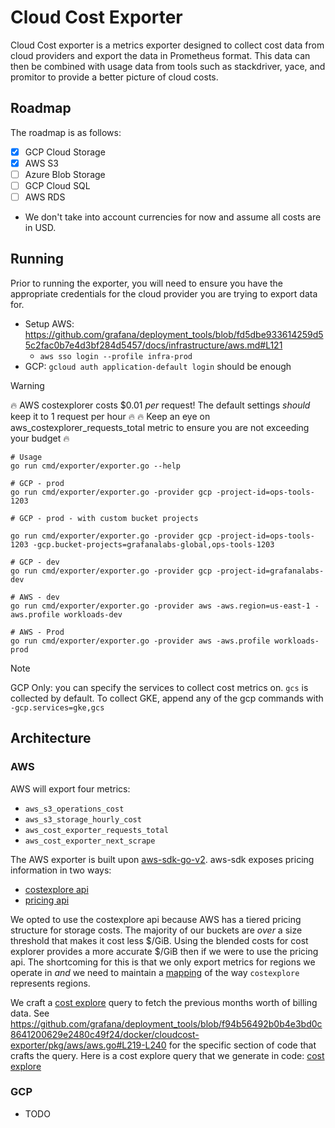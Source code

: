 # Cloud Cost Exporter

Cloud Cost exporter is a metrics exporter designed to collect cost data from cloud providers and export the data in Prometheus format.
This data can then be combined with usage data from tools such as stackdriver, yace, and promitor to provide a better picture of cloud costs.

## Roadmap

The roadmap is as follows:
- [x] GCP Cloud Storage
- [x] AWS S3
- [ ] Azure Blob Storage
- [ ] GCP Cloud SQL
- [ ] AWS RDS

* We don't take into account currencies for now and assume all costs are in USD.

## Running

Prior to running the exporter, you will need to ensure you have the appropriate credentials for the cloud provider you are trying to export data for.
- Setup AWS: https://github.com/grafana/deployment_tools/blob/fd5dbe933614259d55c2fac0b7e4d3bf284d5457/docs/infrastructure/aws.md#L121
    - `aws sso login --profile infra-prod`
- GCP: `gcloud auth application-default login` should be enough

> [!WARNING]
> :fire: AWS costexplorer costs $0.01 _per_ request! The default settings _should_ keep it to 1 request per hour :fire:
> :fire: Keep an eye on aws_costexplorer_requests_total metric to ensure you are not exceeding your budget :fire:

```shell
# Usage
go run cmd/exporter/exporter.go --help

# GCP - prod
go run cmd/exporter/exporter.go -provider gcp -project-id=ops-tools-1203

# GCP - prod - with custom bucket projects

go run cmd/exporter/exporter.go -provider gcp -project-id=ops-tools-1203 -gcp.bucket-projects=grafanalabs-global,ops-tools-1203

# GCP - dev
go run cmd/exporter/exporter.go -provider gcp -project-id=grafanalabs-dev

# AWS - dev
go run cmd/exporter/exporter.go -provider aws -aws.region=us-east-1 -aws.profile workloads-dev

# AWS - Prod
go run cmd/exporter/exporter.go -provider aws -aws.profile workloads-prod
```

> [!Note]
> GCP Only: you can specify the services to collect cost metrics on. 
> `gcs` is collected by default.
> To collect GKE, append any of the gcp commands with `-gcp.services=gke,gcs`

## Architecture

### AWS

AWS will export four metrics:
- `aws_s3_operations_cost`
- `aws_s3_storage_hourly_cost`
- `aws_cost_exporter_requests_total`
- `aws_cost_exporter_next_scrape`

The AWS exporter is built upon [aws-sdk-go-v2](https://github.com/aws/aws-sdk-go-v2).
aws-sdk exposes pricing information in two ways:
- [costexplore api](https://pkg.go.dev/github.com/aws/aws-sdk-go-v2/service/costexplorer#Client)
- [pricing api](https://pkg.go.dev/github.com/aws/aws-sdk-go-v2/service/pricing#Client)

We opted to use the costexplore api because AWS has a tiered pricing structure for storage costs.
The majority of our buckets are _over_ a size threshold that makes it cost less $/GiB.
Using the blended costs for cost explorer provides a more accurate $/GiB then if we were to use the pricing api.
The shortcoming for this is that we only export metrics for regions we operate in _and_ we need to maintain a [mapping](https://github.com/grafana/deployment_tools/blob/f94b56492b0b4e3bd0c8641200629e2480c49f24/docker/cloudcost-exporter/pkg/aws/aws.go#L27-L54) of the way `costexplore` represents regions.

We craft a [cost explore](https://us-east-1.console.aws.amazon.com/cost-management/home#/cost-explorer?chartStyle=STACK&costAggregate=unBlendedCost&endDate=2023-06-30&excludeForecasting=false&filter=%5B%5D&futureRelativeRange=CUSTOM&granularity=Monthly&groupBy=%5B%22Service%22%5D&historicalRelativeRange=LAST_6_MONTHS&isDefault=true&reportName=New%20cost%20and%20usage%20report&showOnlyUncategorized=false&showOnlyUntagged=false&startDate=2023-01-01&usageAggregate=undefined&useNormalizedUnits=false) query to fetch the previous months worth of billing data.
See https://github.com/grafana/deployment_tools/blob/f94b56492b0b4e3bd0c8641200629e2480c49f24/docker/cloudcost-exporter/pkg/aws/aws.go#L219-L240 for the specific section of code that crafts the query.
Here is a cost explore query that we generate in code: [cost explore](https://us-east-1.console.aws.amazon.com/cost-management/home#/cost-explorer?chartStyle=STACK&costAggregate=unBlendedCost&endDate=2023-07-16&excludeForecasting=false&filter=%5B%7B%22dimension%22:%7B%22id%22:%22Service%22,%22displayValue%22:%22Service%22%7D,%22operator%22:%22INCLUDES%22,%22values%22:%5B%7B%22value%22:%22Amazon%20Simple%20Storage%20Service%22,%22displayValue%22:%22S3%20(Simple%20Storage%20Service)%22%7D%5D%7D%5D&futureRelativeRange=CUSTOM&granularity=Daily&groupBy=%5B%22UsageType%22%5D&historicalRelativeRange=LAST_6_MONTHS&isDefault=true&reportName=New%20cost%20and%20usage%20report&showOnlyUncategorized=false&showOnlyUntagged=false&startDate=2023-06-16&usageAggregate=undefined&useNormalizedUnits=false)


### GCP

- TODO
